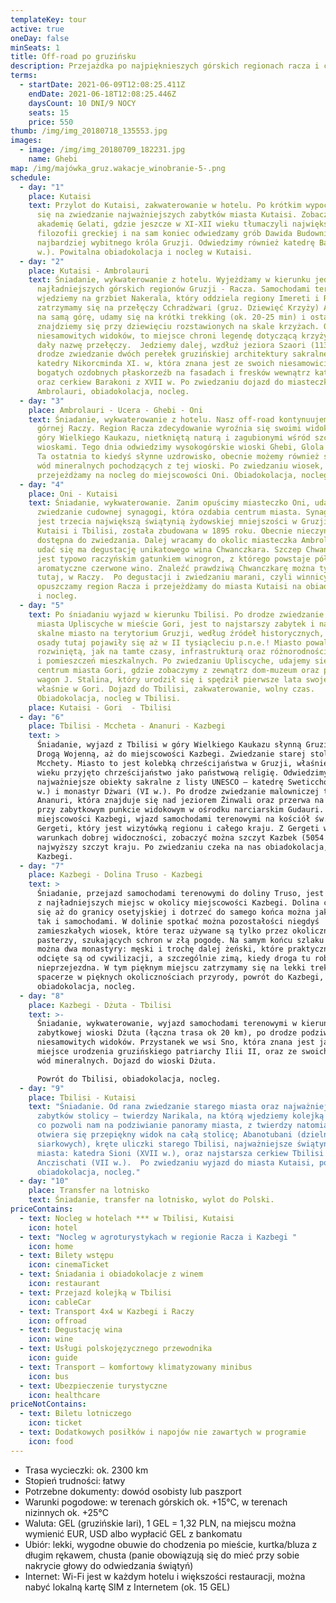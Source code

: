 ```yaml
---
templateKey: tour
active: true
oneDay: false
minSeats: 1
title: Off-road po gruzińsku
description: Przejażdka po najpięknieszych górskich regionach racza i chewi
terms:
  - startDate: 2021-06-09T12:08:25.411Z
    endDate: 2021-06-18T12:08:25.446Z
    daysCount: 10 DNI/9 NOCY
    seats: 15
    price: 550
thumb: /img/img_20180718_135553.jpg
images:
  - image: /img/img_20180709_182231.jpg
    name: Ghebi
map: /img/majówka_gruz.wakacje_winobranie-5-.png
schedule:
  - day: "1"
    place: Kutaisi
    text: Przylot do Kutaisi, zakwaterowanie w hotelu. Po krótkim wypoczynku udajemy
      się na zwiedzanie najważniejszych zabytków miasta Kutaisi. Zobaczymy
      akademię Gelati, gdzie jeszcze w XI-XII wieku tłumaczyli największe dzieła
      filozofii greckiej i na sam koniec odwiedzamy grób Dawida Budowniczego –
      najbardziej wybitnego króla Gruzji. Odwiedzimy również katedrę Bagrati (XI
      w.). Powitalna obiadokolacja i nocleg w Kutaisi.
  - day: "2"
    place: Kutaisi - Ambrolauri
    text: Śniadanie, wykwaterowanie z hotelu. Wyjeżdżamy w kierunku jednego z
      najładniejszych górskich regionów Gruzji - Racza. Samochodami terenowymi
      wjedziemy na grzbiet Nakerala, który oddziela regiony Imereti i Racza i
      zatrzymamy się na przełęczy Cchradżwari (gruz. Dziewięć Krzyży) Aby dojść
      na samą górę, udamy się na krótki trekking (ok. 20-25 min) i ostatecznie
      znajdziemy się przy dziewięciu rozstawionych na skale krzyżach. Opócz
      niesamowitych widoków, to miejsce chroni legendę dotyczącą krzyży, które
      dały nazwę przełęczy.  Jedziemy dalej, wzdłuż jeziora Szaori (1132 m). Po
      drodze zwiedzanie dwóch perełek gruzińskiej architektury sakralnej -
      katedry Nikorcminda XI. w, która znana jest ze swoich niesamowicie
      bogatych ozdobnych płaskorzeźb na fasadach i fresków wewnątrz katedry;
      oraz cerkiew Barakoni z XVII w. Po zwiedzaniu dojazd do miasteczka
      Ambrolauri, obiadokolacja, nocleg.
  - day: "3"
    place: Ambrolauri - Ucera - Ghebi - Oni
    text: Śniadanie, wykwaterowanie z hotelu. Nasz off-road kontynuujemy w kierunku
      górnej Raczy. Region Racza zdecydowanie wyroźnia się swoimi widokami na
      góry Wielkiego Kaukazu, nietkniętą naturą i zagubionymi wśród szczytów
      wioskami. Tego dnia odwiedzimy wysokogórskie wioski Ghebi, Glola i Tcera.
      Ta ostatnia to kiedyś słynne uzdrowisko, obecnie możemy również skosztować
      wód mineralnych pochodzących z tej wioski. Po zwiedzaniu wiosek,
      przejeżdżamy na nocleg do miejscowości Oni. Obiadokolacja, nocleg.
  - day: "4"
    place: Oni - Kutaisi
    text: Śniadanie, wykwaterowanie. Zanim opuścimy miasteczko Oni, udamy się na
      zwiedzanie cudownej synagogi, która ozdabia centrum miasta. Synagoga w Oni
      jest trzecia największą świątynią żydowskiej mniejszości w Gruzji tuż
      Kutaisi i Tbilisi, została zbudowana w 1895 roku. Obecnie nieczynna, ale
      dostępna do zwiedzania. Dalej wracamy do okolic miasteczka Ambrolauri, aby
      udać się ma degustację unikatowego wina Chwanczkara. Szczep Chwanczkara
      jest typowo raczyńskim gatunkiem winogron, z którego powstaje półsłodkie
      aromatyczne czerwone wino. Znaleźć prawdziwą Chwanczkarę można tylko
      tutaj, w Raczy.  Po degustacji i zwiedzaniu marani, czyli winnicy,
      opuszczamy region Racza i przejeżdżamy do miasta Kutaisi na obiadokolację
      i nocleg.
  - day: "5"
    text: Po śniadaniu wyjazd w kierunku Tbilisi. Po drodze zwiedzanie skalnego
      miasta Upliscyche w mieście Gori, jest to najstarszy zabytek i najstarsze
      skalne miasto na terytorium Gruzji, według źródeł historycznych, pierwsze
      osady tutaj pojawiły się aż w II tysiącleciu p.n.e.! Miasto powala
      rozwiniętą, jak na tamte czasy, infrastrukturą oraz różnorodnością jaskiń
      i pomieszczeń mieszkalnych. Po zwiedzaniu Upliscyche, udajemy się do
      centrum miasta Gori, gdzie zobaczymy z zewnątrz dom-muzeum oraz pancerny
      wagon J. Stalina, który urodził się i spędził pierwsze lata swojego życia
      właśnie w Gori. Dojazd do Tbilisi, zakwaterowanie, wolny czas.
      Obiadokolacja, nocleg w Tbilisi.
    place: Kutaisi - Gori  - Tbilisi
  - day: "6"
    place: Tbilisi - Mccheta - Ananuri - Kazbegi
    text: >
      Śniadanie, wyjazd z Tbilisi w góry Wielkiego Kaukazu słynną Gruzińską
      Drogą Wojenną, aż do miejscowości Kazbegi. Zwiedzanie starej stolicy
      Mcchety. Miasto to jest kolebką chrześcijaństwa w Gruzji, właśnie tu w IV
      wieku przyjęto chrześcijaństwo jako państwową religię. Odwiedzimy
      najważniejsze obiekty sakralne z listy UNESCO – katedrę Sweticchoweli (XI
      w.) i monastyr Dżwari (VI w.). Po drodze zwiedzanie malowniczej twierdzy
      Ananuri, która znajduje się nad jeziorem Żinwali oraz przerwa na zdjęcia
      przy zabytkowym punkcie widokowym w ośrodku narciarskim Gudauri. Dojazd do
      miejscowości Kazbegi, wjazd samochodami terenowymi na kościół św. Trójcy
      Gergeti, który jest wizytówką regionu i całego kraju. Z Gergeti w
      warunkach dobrej widoczności, zobaczyć można szczyt Kazbek (5054 m), drugi
      najwyższy szczyt kraju. Po zwiedzaniu czeka na nas obiadokolacja, nocleg w
      Kazbegi.
  - day: "7"
    place: Kazbegi - Dolina Truso - Kazbegi
    text: >
      Śniadanie, przejazd samochodami terenowymi do doliny Truso, jest to jedno
      z najładniejszych miejsc w okolicy miejscowości Kazbegi. Dolina ciągnie
      się aż do granicy osetyjskiej i dotrzeć do samego końca można jak pieszo,
      tak i samochodami. W dolinie spotkać można pozostałości niegdyś
      zamieszkałych wiosek, które teraz używane są tylko przez okolicznych
      pasterzy, szukających schron w złą pogodę. Na samym końcu szlaku zobaczyć
      można dwa monastyry: męski i trochę dalej żeński, które praktycznie
      odcięte są od cywilizacji, a szczególnie zimą, kiedy droga tu robi się
      nieprzejezdna. W tym pięknym miejscu zatrzymamy się na lekki trekking. Po
      spacerze w pięknych okolicznościach przyrody, powrót do Kazbegi,
      obiadokolacja, nocleg.
  - day: "8"
    place: Kazbegi - Dżuta - Tbilisi
    text: >-
      Śniadanie, wykwaterowanie, wyjazd samochodami terenowymi w kierunku
      zabytkowej wioski Dżuta (łączna trasa ok 20 km), po drodze podziwianie
      niesamowitych widoków. Przystanek we wsi Sno, która znana jest jako
      miejsce urodzenia gruzińskiego patriarchy Ilii II, oraz ze swoich źródeł
      wód mineralnych. Dojazd do wioski Dżuta. 

      Powrót do Tbilisi, obiadokolacja, nocleg.
  - day: "9"
    place: Tbilisi - Kutaisi
    text: "Śniadanie. Od rana zwiedzanie starego miasta oraz najważniejszych
      zabytków stolicy – twierdzy Narikala, na którą wjedziemy kolejką linową,
      co pozwoli nam na podziwianie panoramy miasta, z twierdzy natomiast
      otwiera się przepiękny widok na całą stolicę; Abanotubani (dzielnica łaźni
      siarkowych), kręte uliczki starego Tbilisi, najważniejsze świątynie
      miasta: katedra Sioni (XVII w.), oraz najstarsza cerkiew Tbilisi –
      Anczischati (VII w.).  Po zwiedzaniu wyjazd do miasta Kutaisi, pożegnalna
      obiadokolacja, nocleg."
  - day: "10"
    place: Transfer na lotnisko
    text: Śniadanie, transfer na lotnisko, wylot do Polski.
priceContains:
  - text: Nocleg w hotelach *** w Tbilisi, Kutaisi
    icon: hotel
  - text: "Nocleg w agroturystykach w regionie Racza i Kazbegi "
    icon: home
  - text: Bilety wstępu
    icon: cinemaTicket
  - text: Śniadania i obiadokolacje z winem
    icon: restaurant
  - text: Przejazd kolejką w Tbilisi
    icon: cableCar
  - text: Transport 4x4 w Kazbegi i Raczy
    icon: offroad
  - text: Degustację wina
    icon: wine
  - text: Usługi polskojęzycznego przewodnika
    icon: guide
  - text: Transport – komfortowy klimatyzowany minibus
    icon: bus
  - text: Ubezpieczenie turystyczne
    icon: healthcare
priceNotContains:
  - text: Biletu lotniczego
    icon: ticket
  - text: Dodatkowych posiłków i napojów nie zawartych w programie
    icon: food
---
```

* Trasa wycieczki: ok. 2300 km
* Stopień trudności: łatwy
* Potrzebne dokumenty: dowód osobisty lub paszport
* Warunki pogodowe: w terenach górskich ok. +15°C, w terenach nizinnych ok. +25°C
* Waluta: GEL (gruzińskie lari), 1 GEL = 1,32 PLN, na miejscu można wymienić EUR, USD albo wypłacić GEL z bankomatu
* Ubiór: lekki, wygodne obuwie do chodzenia po mieście, kurtka/bluza z długim rękawem, chusta (panie obowiązują się do mieć przy sobie nakrycie głowy do odwiedzania świątyń)
* Internet: Wi-Fi jest w każdym hotelu i większości restauracji, można nabyć lokalną kartę SIM z Internetem (ok. 15 GEL)